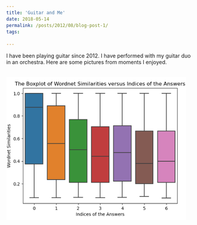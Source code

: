```yaml
---
title: 'Guitar and Me'
date: 2018-05-14
permalink: /posts/2012/08/blog-post-1/
tags:

---
```

I have been playing guitar since 2012. I have performed with my guitar duo in an orchestra. Here are some pictures from moments I enjoyed.


<br/><img src='/images/image.png'>

